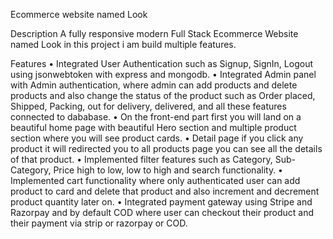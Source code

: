 Ecommerce website named Look

Description
A fully responsive modern Full Stack Ecommerce Website named Look in this project i am build multiple features.

Features
• Integrated User Authentication such as Signup, SignIn, Logout using jsonwebtoken with express and mongodb.
• Integrated Admin panel with Admin authentication, 
  where admin can add products and delete products and also change the status of the product such as Order placed, Shipped, Packing, out for delivery, delivered, and all these features connected to dababase.
• On the front-end part first you will land on a beautiful home page with beautiful Hero section and multiple product section where you will see product cards.
• Detail page if you click any product it will redirected you to all products page you can see all the details of that product.
• Implemented filter features such as Category, Sub-Category, Price high to low, low to high and search functionality.
• Implemented cart functionality where only authenticated user can add product to card and delete that product and also increment and decrement product quantity later on.
• Integrated payment gateway using Stripe and Razorpay and by default COD where user can checkout their product and their payment via strip or razorpay or COD.
